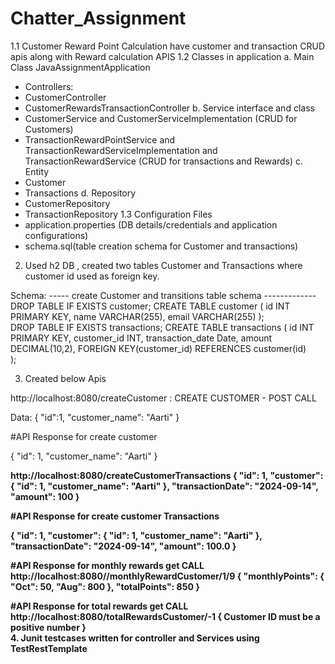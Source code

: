 # Chatter_Assignment

1.1 Customer Reward Point Calculation have customer and transaction CRUD apis along with Reward calculation APIS
1.2 Classes in application
a. Main Class JavaAssignmentApplication
- Controllers:
- CustomerController
- CustomerRewardsTransactionController 
b. Service interface and class
- CustomerService and CustomerServiceImplementation (CRUD for Customers)
- TransactionRewardPointService and TransactionRewardServiceImplementation and TransactionRewardService (CRUD for transactions and Rewards) 
c. Entity  
- Customer
- Transactions
d. Repository
- CustomerRepository
- TransactionRepository
1.3 Configuration Files
- application.properties (DB details/credentials and application configurations)
- schema.sql(table creation schema for Customer and transactions) 

2. Used h2 DB , created two tables Customer and  Transactions where customer id used as foreign key. </br> 
 
Schema:
----- create Customer and transitions table schema -------------</br>
DROP TABLE IF EXISTS customer;
CREATE TABLE customer (
	id INT PRIMARY KEY,
    name VARCHAR(255),
    email VARCHAR(255)
);
</br>
DROP TABLE IF EXISTS transactions;
CREATE TABLE transactions (
	id INT PRIMARY KEY,
	customer_id INT,
    transaction_date Date,
    amount DECIMAL(10,2),
    FOREIGN KEY(customer_id) REFERENCES customer(id)  
);</br>  

3. Created below Apis </br>

http://localhost:8080/createCustomer : CREATE CUSTOMER  - POST CALL 

Data:
{
  "id":1,
  "customer_name": "Aarti" 
}

#API Response for create customer

{
    "id": 1,
    "customer_name": "Aarti"
}</br>

<b>http://localhost:8080/createCustomerTransactions
{
    "id": 1,
    "customer": {
      "id": 1,
      "customer_name": "Aarti" 
    },
    "transactionDate": "2024-09-14",
    "amount": 100
}

#API Response for create customer Transactions

{
    "id": 1,
    "customer": {
        "id": 1,
        "customer_name": "Aarti"
    },
    "transactionDate": "2024-09-14",
    "amount": 100.0
}</br>


#API Response for monthly rewards get CALL
http://localhost:8080//monthlyRewardCustomer/1/9
{
    "monthlyPoints": {
        "Oct": 50,
        "Aug": 800
    },
    "totalPoints": 850
}

#API Response for total rewards get CALL
http://localhost:8080/totalRewardsCustomer/-1
{
Customer ID must be a positive number
}
<br>
4. Junit testcases written for controller and Services using TestRestTemplate</br> 